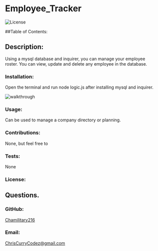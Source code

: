 # Employee_Tracker 

  ![License](https://img.shields.io/static/v1?label=License&message=none&color=green)


  ##Table of Contents:
  
    
  ## Description:
  Using a mysql database and inquirer, you can manage your employee roster. You can view, update and delete any employee in the database.

  ### Installation:
  Open the terminal and run node logic.js after installing mysql and inquirer.

  ![walkthrough](./Assets/demo.gif)

  ### Usage:
  Can be used to manage a company directory or planning.

  ### Contributions:
  None, but feel free to

  ### Tests:
  None

  ### License:

  
  ## Questions.
  ### GitHub:
  [Chamilitary216](https://github.com/Chamilitary216/Employee-Tracker)

  ### Email:
  ChrisCurryCodez@gmail.com
